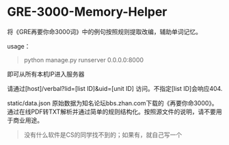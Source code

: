 # GRE-3000-Memory-Helper
将《GRE再要你命3000词》中的例句按照规则提取改编，辅助单词记忆。

usage：
> python manage.py runserver 0.0.0.0:8000

即可从所有本机IP进入服务器

请通过[host]/verbal?lid=[list ID]&uid=[unit ID] 访问。不指定[list ID]会响应404.

static/data.json 原始数据为知名论坛bbs.zhan.com下载的《再要你命3000》。通过在线PDF转TXT解析并通过简单的规则结构化。按照源文件的说明，请不要用于商业用途。

> 没有什么软件是CS的同学找不到的；如果有，就自己写一个
